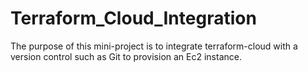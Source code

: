 # Terraform_Cloud_Integration

The purpose of this mini-project is to integrate terraform-cloud with a version control such as Git to provision an Ec2 instance.
